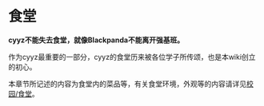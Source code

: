 # 食堂

**cyyz不能失去食堂，就像Blackpanda不能离开强基班。**

作为cyyz最重要的一部分，cyyz的食堂历来被各位学子所传颂，也是本wiki创立的初心。

本章节所记述的内容为食堂内的菜品等，有关食堂环境，外观等的内容请详见[校园/食堂](/campus/dinninghall)。
